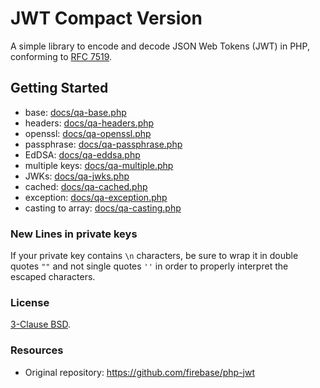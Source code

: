 # JWT Compact Version

A simple library to encode and decode JSON Web Tokens (JWT) in PHP, conforming to [RFC 7519](https://tools.ietf.org/html/rfc7519).

## Getting Started
- base: [docs/qa-base.php](docs/qa-base.php)
- headers: [docs/qa-headers.php](docs/qa-headers.php)
- openssl: [docs/qa-openssl.php](docs/qa-openssl.php)
- passphrase: [docs/qa-passphrase.php](docs/qa-passphrase.php)
- EdDSA: [docs/qa-eddsa.php](docs/qa-eddsa.php)
- multiple keys: [docs/qa-multiple.php](docs/qa-multiple.php)
- JWKs: [docs/qa-jwks.php](docs/qa-jwks.php)
- cached: [docs/qa-cached.php](docs/qa-cached.php)
- exception: [docs/qa-exception.php](docs/qa-exception.php)
- casting to array: [docs/qa-casting.php](docs/qa-casting.php)


### New Lines in private keys
If your private key contains `\n` characters, be sure to wrap it in double quotes `""`
and not single quotes `''` in order to properly interpret the escaped characters.

### License
[3-Clause BSD](http://opensource.org/licenses/BSD-3-Clause).

### Resources
* Original repository: https://github.com/firebase/php-jwt
